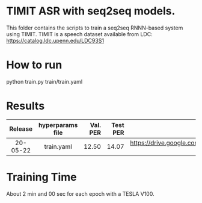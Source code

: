 # TIMIT ASR with seq2seq models.
This folder contains the scripts to train a seq2seq RNNN-based system using TIMIT.
TIMIT is a speech dataset available from LDC: https://catalog.ldc.upenn.edu/LDC93S1

# How to run
python train.py train/train.yaml

# Results

| Release | hyperparams file | Val. PER | Test PER | Model link | GPUs |
|:-------------:|:---------------------------:| -----:| -----:| --------:| :-----------:|
| 20-05-22 | train.yaml |  12.50 | 14.07 | https://drive.google.com/drive/folders/1OOieZsNJiLSUSjxidmXg0ywYDJCw0dfm?usp=sharing | 1xV100 16GB |

# Training Time
About 2 min and 00 sec for each epoch with a TESLA V100.

